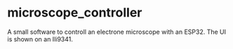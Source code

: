# microscope_controller
A small software to controll an electrone microscope with an ESP32. The UI is shown on an Ili9341.

